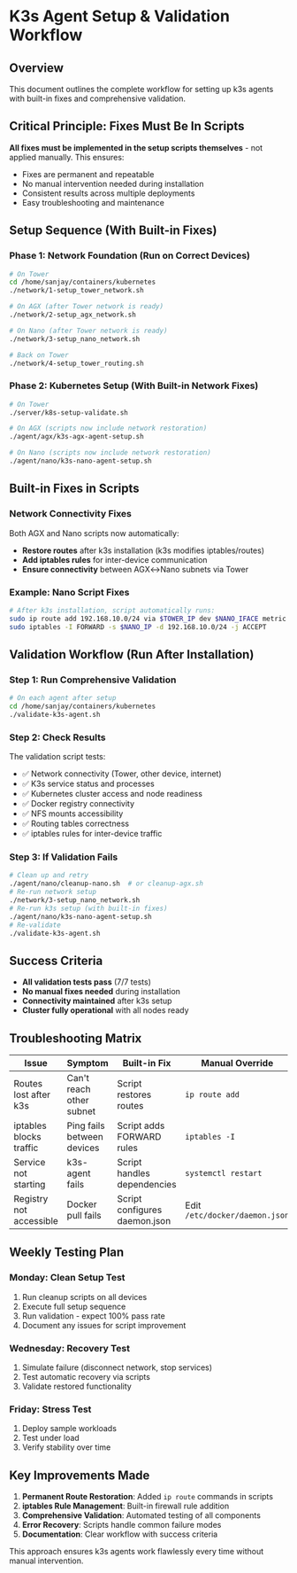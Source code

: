 # K3s Agent Setup & Validation Workflow

## Overview
This document outlines the complete workflow for setting up k3s agents with built-in fixes and comprehensive validation.

## Critical Principle: Fixes Must Be In Scripts
**All fixes must be implemented in the setup scripts themselves** - not applied manually. This ensures:
- Fixes are permanent and repeatable
- No manual intervention needed during installation
- Consistent results across multiple deployments
- Easy troubleshooting and maintenance

## Setup Sequence (With Built-in Fixes)

### Phase 1: Network Foundation (Run on Correct Devices)
```bash
# On Tower
cd /home/sanjay/containers/kubernetes
./network/1-setup_tower_network.sh

# On AGX (after Tower network is ready)
./network/2-setup_agx_network.sh

# On Nano (after Tower network is ready)
./network/3-setup_nano_network.sh

# Back on Tower
./network/4-setup_tower_routing.sh
```

### Phase 2: Kubernetes Setup (With Built-in Network Fixes)
```bash
# On Tower
./server/k8s-setup-validate.sh

# On AGX (scripts now include network restoration)
./agent/agx/k3s-agx-agent-setup.sh

# On Nano (scripts now include network restoration)
./agent/nano/k3s-nano-agent-setup.sh
```

## Built-in Fixes in Scripts

### Network Connectivity Fixes
Both AGX and Nano scripts now automatically:
- **Restore routes** after k3s installation (k3s modifies iptables/routes)
- **Add iptables rules** for inter-device communication
- **Ensure connectivity** between AGX↔Nano subnets via Tower

### Example: Nano Script Fixes
```bash
# After k3s installation, script automatically runs:
sudo ip route add 192.168.10.0/24 via $TOWER_IP dev $NANO_IFACE metric 100
sudo iptables -I FORWARD -s $NANO_IP -d 192.168.10.0/24 -j ACCEPT
```

## Validation Workflow (Run After Installation)

### Step 1: Run Comprehensive Validation
```bash
# On each agent after setup
cd /home/sanjay/containers/kubernetes
./validate-k3s-agent.sh
```

### Step 2: Check Results
The validation script tests:
- ✅ Network connectivity (Tower, other device, internet)
- ✅ K3s service status and processes
- ✅ Kubernetes cluster access and node readiness
- ✅ Docker registry connectivity
- ✅ NFS mounts accessibility
- ✅ Routing tables correctness
- ✅ iptables rules for inter-device traffic

### Step 3: If Validation Fails
```bash
# Clean up and retry
./agent/nano/cleanup-nano.sh  # or cleanup-agx.sh
# Re-run network setup
./network/3-setup_nano_network.sh
# Re-run k3s setup (with built-in fixes)
./agent/nano/k3s-nano-agent-setup.sh
# Re-validate
./validate-k3s-agent.sh
```

## Success Criteria
- **All validation tests pass** (7/7 tests)
- **No manual fixes needed** during installation
- **Connectivity maintained** after k3s setup
- **Cluster fully operational** with all nodes ready

## Troubleshooting Matrix

| Issue | Symptom | Built-in Fix | Manual Override |
|-------|---------|--------------|----------------|
| Routes lost after k3s | Can't reach other subnet | Script restores routes | `ip route add` |
| iptables blocks traffic | Ping fails between devices | Script adds FORWARD rules | `iptables -I` |
| Service not starting | k3s-agent fails | Script handles dependencies | `systemctl restart` |
| Registry not accessible | Docker pull fails | Script configures daemon.json | Edit `/etc/docker/daemon.json` |

## Weekly Testing Plan

### Monday: Clean Setup Test
1. Run cleanup scripts on all devices
2. Execute full setup sequence
3. Run validation - expect 100% pass rate
4. Document any issues for script improvement

### Wednesday: Recovery Test
1. Simulate failure (disconnect network, stop services)
2. Test automatic recovery via scripts
3. Validate restored functionality

### Friday: Stress Test
1. Deploy sample workloads
2. Test under load
3. Verify stability over time

## Key Improvements Made

1. **Permanent Route Restoration**: Added `ip route` commands in scripts
2. **iptables Rule Management**: Built-in firewall rule addition
3. **Comprehensive Validation**: Automated testing of all components
4. **Error Recovery**: Scripts handle common failure modes
5. **Documentation**: Clear workflow with success criteria

This approach ensures k3s agents work flawlessly every time without manual intervention.